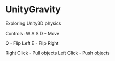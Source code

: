 # UnityGravity
Exploring Unity3D physics

Controls:
W A S D     - Move

Q           - Flip Left
E           - Flip Right

Right Click - Pull objects
Left Click  - Push objects
